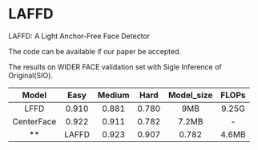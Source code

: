 # LAFFD
LAFFD: A Light Anchor-Free Face Detector

The code can be available if our paper be accepted.

The results on WIDER FACE validation set with Sigle Inference of Original(SIO).

|     Model     | Easy | Medium |  Hard   |  Model_size  |  FLOPs  |
| :-----------: | :-----: | :-------: | :-------: |:-------: |:-------: |
|   LFFD    |  0.910  |   0.881  |  0.780  |  9MB  |  9.25G  |
|   CenterFace    |  0.922  |   0.911  |  0.782  |  7.2MB  |  -  |
**|   LAFFD    |  0.923  |   0.907  |  0.782  |  4.6MB  |  1.89G  |**

